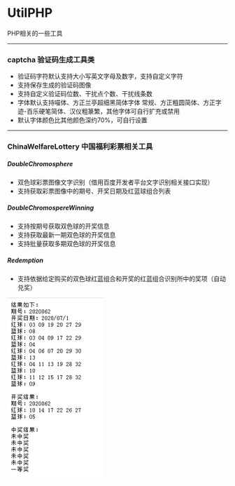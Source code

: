 # UtilPHP
PHP相关的一些工具

* * *
### captcha 验证码生成工具类
* 验证码字符默认支持大小写英文字母及数字，支持自定义字符
* 支持保存生成的验证码图像
* 支持自定义验证码位数、干扰点个数、干扰线条数
* 字体默认支持喵体、方正兰亭超细黑简体字体 常规、方正粗圆简体、方正字迹-百乐硬笔简体、汉仪粗篆繁，其他字体可自行扩充或禁用
* 默认字体颜色比其他颜色深约70%，可自行设置

* * *
### ChinaWelfareLottery 中国福利彩票相关工具

##### DoubleChromosphere 

* 双色球彩票图像文字识别（借用百度开发者平台文字识别相关接口实现）
* 支持获取彩票图像中的期号、开奖日期及红蓝球组合列表
##### DoubleChromospereWinning

* 支持按期号获取双色球的开奖信息
* 支持获取最新一期双色球的开奖信息
* 支持批量获取多期双色球的开奖信息
##### Redemption

* 支持依据给定购买的双色球红蓝组合和开奖的红蓝组合识别所中的奖项（自动兑奖）

![result](./ChinaWelfareLottery/result.png)
